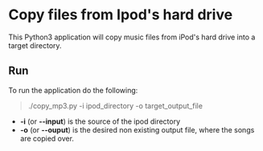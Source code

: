 # Copy files from Ipod's hard drive
This Python3 application will copy music files from iPod's hard drive into a target directory. <br />

## Run
To run the application do the following:

> ./copy_mp3.py -i ipod_directory -o target_output_file

* **-i** (or **--input**) is the source of the ipod directory
* **-o** (or **--ouput**) is the desired non existing output file, where the songs are copied over.
